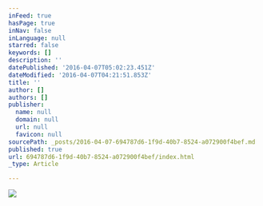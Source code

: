 ```yaml
---
inFeed: true
hasPage: true
inNav: false
inLanguage: null
starred: false
keywords: []
description: ''
datePublished: '2016-04-07T05:02:23.451Z'
dateModified: '2016-04-07T04:21:51.853Z'
title: ''
author: []
authors: []
publisher:
  name: null
  domain: null
  url: null
  favicon: null
sourcePath: _posts/2016-04-07-694787d6-1f9d-40b7-8524-a072900f4bef.md
published: true
url: 694787d6-1f9d-40b7-8524-a072900f4bef/index.html
_type: Article

---
```

![](https://the-grid-user-content.s3-us-west-2.amazonaws.com/20310969-e84a-4236-9530-d0ee02ec4017.jpg)